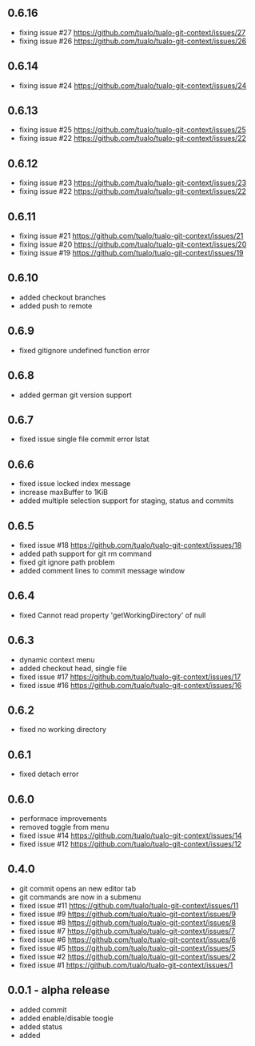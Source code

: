 ## 0.6.16
* fixing issue #27 <https://github.com/tualo/tualo-git-context/issues/27>
* fixing issue #26 <https://github.com/tualo/tualo-git-context/issues/26>

## 0.6.14
* fixing issue #24 <https://github.com/tualo/tualo-git-context/issues/24>

## 0.6.13
* fixing issue #25 <https://github.com/tualo/tualo-git-context/issues/25>
* fixing issue #22 <https://github.com/tualo/tualo-git-context/issues/22>

## 0.6.12
* fixing issue #23 <https://github.com/tualo/tualo-git-context/issues/23>
* fixing issue #22 <https://github.com/tualo/tualo-git-context/issues/22>

## 0.6.11
* fixing issue #21 <https://github.com/tualo/tualo-git-context/issues/21>
* fixing issue #20 <https://github.com/tualo/tualo-git-context/issues/20>
* fixing issue #19 <https://github.com/tualo/tualo-git-context/issues/19>

## 0.6.10
* added checkout branches
* added push to remote

## 0.6.9
* fixed gitignore undefined function error

## 0.6.8
* added german git version support

## 0.6.7
* fixed issue single file commit error lstat

## 0.6.6
* fixed issue locked index message
* increase maxBuffer to 1KiB
* added multiple selection support for staging, status and commits

## 0.6.5
* fixed issue #18 <https://github.com/tualo/tualo-git-context/issues/18>
* added path support for git rm command
* fixed git ignore path problem
* added comment lines to commit message window

## 0.6.4
* fixed Cannot read property 'getWorkingDirectory' of null

## 0.6.3
* dynamic context menu
* added checkout head, single file
* fixed issue #17 <https://github.com/tualo/tualo-git-context/issues/17>
* fixed issue #16 <https://github.com/tualo/tualo-git-context/issues/16>

## 0.6.2
* fixed no working directory

## 0.6.1
* fixed detach error

## 0.6.0
* performace improvements
* removed toggle from menu
* fixed issue #14 <https://github.com/tualo/tualo-git-context/issues/14>
* fixed issue #12 <https://github.com/tualo/tualo-git-context/issues/12>

## 0.4.0
* git commit opens an new editor tab
* git commands are now in a submenu
* fixed issue #11 <https://github.com/tualo/tualo-git-context/issues/11>
* fixed issue #9 <https://github.com/tualo/tualo-git-context/issues/9>
* fixed issue #8 <https://github.com/tualo/tualo-git-context/issues/8>
* fixed issue #7 <https://github.com/tualo/tualo-git-context/issues/7>
* fixed issue #6 <https://github.com/tualo/tualo-git-context/issues/6>
* fixed issue #5 <https://github.com/tualo/tualo-git-context/issues/5>
* fixed issue #2 <https://github.com/tualo/tualo-git-context/issues/2>
* fixed issue #1 <https://github.com/tualo/tualo-git-context/issues/1>

## 0.0.1 - alpha release
* added commit
* added enable/disable toogle
* added status
* added
